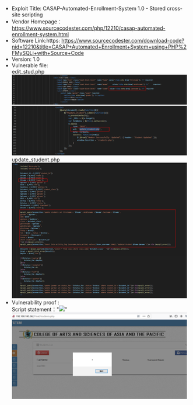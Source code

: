 * Exploit Title: CASAP-Automated-Enrollment-System 1.0 - Stored cross-site scripting   
* Vendor Homepage： https://www.sourcecodester.com/php/12210/casap-automated-enrollment-system.html  
* Software Link:https: https://www.sourcecodester.com/download-code?nid=12210&title=CASAP+Automated+Enrollment+System+using+PHP%2FMySQLi+with+Source+Code  
* Version: 1.0  
* Vulnerable file:  
edit_stud.php  
![image](https://github.com/BigTiger2020/CASAP-Automated-Enrollment-System/blob/main/edit_stud-xss.png)  
![image](https://github.com/BigTiger2020/CASAP-Automated-Enrollment-System/blob/main/edit_stud-xss-2.png)  
update_student.php  
![image](https://github.com/BigTiger2020/CASAP-Automated-Enrollment-System/blob/main/update_student.png)  
* Vulnerability proof :    
Script statement："<image src=1 onerror=alert(1)>"
![image](https://github.com/BigTiger2020/CASAP-Automated-Enrollment-System/blob/main/xss.png)
